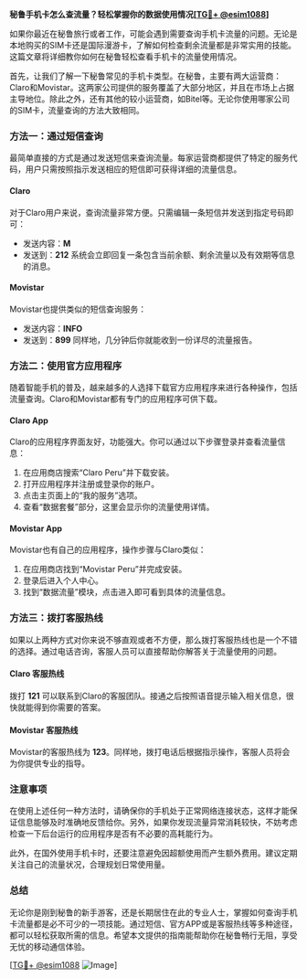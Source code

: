 **秘鲁手机卡怎么查流量？轻松掌握你的数据使用情况[[TG💪+ @esim1088](https://t.me/s/esim1088)]**

如果你最近在秘鲁旅行或者工作，可能会遇到需要查询手机卡流量的问题。无论是本地购买的SIM卡还是国际漫游卡，了解如何检查剩余流量都是非常实用的技能。这篇文章将详细教你如何在秘鲁轻松查看手机卡的流量使用情况。

首先，让我们了解一下秘鲁常见的手机卡类型。在秘鲁，主要有两大运营商：Claro和Movistar。这两家公司提供的服务覆盖了大部分地区，并且在市场上占据主导地位。除此之外，还有其他的较小运营商，如Bitel等。无论你使用哪家公司的SIM卡，流量查询的方法大致相同。

### 方法一：通过短信查询

最简单直接的方式是通过发送短信来查询流量。每家运营商都提供了特定的服务代码，用户只需按照指示发送相应的短信即可获得详细的流量信息。

#### Claro
对于Claro用户来说，查询流量非常方便。只需编辑一条短信并发送到指定号码即可：
- 发送内容：**M**
- 发送到：**212**
系统会立即回复一条包含当前余额、剩余流量以及有效期等信息的消息。

#### Movistar
Movistar也提供类似的短信查询服务：
- 发送内容：**INFO**
- 发送到：**899**
同样地，几分钟后你就能收到一份详尽的流量报告。

### 方法二：使用官方应用程序

随着智能手机的普及，越来越多的人选择下载官方应用程序来进行各种操作，包括流量查询。Claro和Movistar都有专门的应用程序可供下载。

#### Claro App
Claro的应用程序界面友好，功能强大。你可以通过以下步骤登录并查看流量信息：
1. 在应用商店搜索“Claro Peru”并下载安装。
2. 打开应用程序并注册或登录你的账户。
3. 点击主页面上的“我的服务”选项。
4. 查看“数据套餐”部分，这里会显示你的流量使用详情。

#### Movistar App
Movistar也有自己的应用程序，操作步骤与Claro类似：
1. 在应用商店找到“Movistar Peru”并完成安装。
2. 登录后进入个人中心。
3. 找到“数据流量”模块，点击进入即可看到具体的流量信息。

### 方法三：拨打客服热线

如果以上两种方式对你来说不够直观或者不方便，那么拨打客服热线也是一个不错的选择。通过电话咨询，客服人员可以直接帮助你解答关于流量使用的问题。

#### Claro 客服热线
拨打 **121** 可以联系到Claro的客服团队。接通之后按照语音提示输入相关信息，很快就能得到你需要的答案。

#### Movistar 客服热线
Movistar的客服热线为 **123**。同样地，拨打电话后根据指示操作，客服人员将会为你提供专业的指导。

### 注意事项

在使用上述任何一种方法时，请确保你的手机处于正常网络连接状态，这样才能保证信息能够及时准确地反馈给你。另外，如果你发现流量异常消耗较快，不妨考虑检查一下后台运行的应用程序是否有不必要的高耗能行为。

此外，在国外使用手机卡时，还要注意避免因超额使用而产生额外费用。建议定期关注自己的流量状况，合理规划日常使用量。

### 总结

无论你是刚到秘鲁的新手游客，还是长期居住在此的专业人士，掌握如何查询手机卡流量都是必不可少的一项技能。通过短信、官方APP或是客服热线等多种途径，都可以轻松获取所需的信息。希望本文提供的指南能帮助你在秘鲁畅行无阻，享受无忧的移动通信体验。

[[TG💪+ @esim1088](https://t.me/s/esim1088) ![Image](https://i.postimg.cc/4NQfJmqS/Snipaste-2025-05-13-00-14-12.png)]